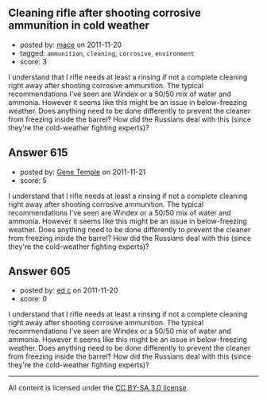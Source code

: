 ## Cleaning rifle after shooting corrosive ammunition in cold weather

- posted by: [mace](https://stackexchange.com/users/-1/163-mace) on 2011-11-20
- tagged: `ammunition`, `cleaning`, `corrosive`, `environment`
- score: 3

I understand that I rifle needs at least a rinsing if not a complete cleaning right away after shooting corrosive ammunition. The typical recommendations I've seen are Windex or a 50/50 mix of water and ammonia. However it seems like this might be an issue in below-freezing weather. Does anything need to be done differently to prevent the cleaner from freezing inside the barrel? How did the Russians deal with this (since they're the cold-weather fighting experts)?


## Answer 615

- posted by: [Gene Temple](https://stackexchange.com/users/-1/254-gene-temple) on 2011-11-21
- score: 5

I understand that I rifle needs at least a rinsing if not a complete cleaning right away after shooting corrosive ammunition. The typical recommendations I've seen are Windex or a 50/50 mix of water and ammonia. However it seems like this might be an issue in below-freezing weather. Does anything need to be done differently to prevent the cleaner from freezing inside the barrel? How did the Russians deal with this (since they're the cold-weather fighting experts)?


## Answer 605

- posted by: [ed c](https://stackexchange.com/users/-1/261-ed-c) on 2011-11-20
- score: 0

I understand that I rifle needs at least a rinsing if not a complete cleaning right away after shooting corrosive ammunition. The typical recommendations I've seen are Windex or a 50/50 mix of water and ammonia. However it seems like this might be an issue in below-freezing weather. Does anything need to be done differently to prevent the cleaner from freezing inside the barrel? How did the Russians deal with this (since they're the cold-weather fighting experts)?



---

All content is licensed under the [CC BY-SA 3.0 license](https://creativecommons.org/licenses/by-sa/3.0/).

